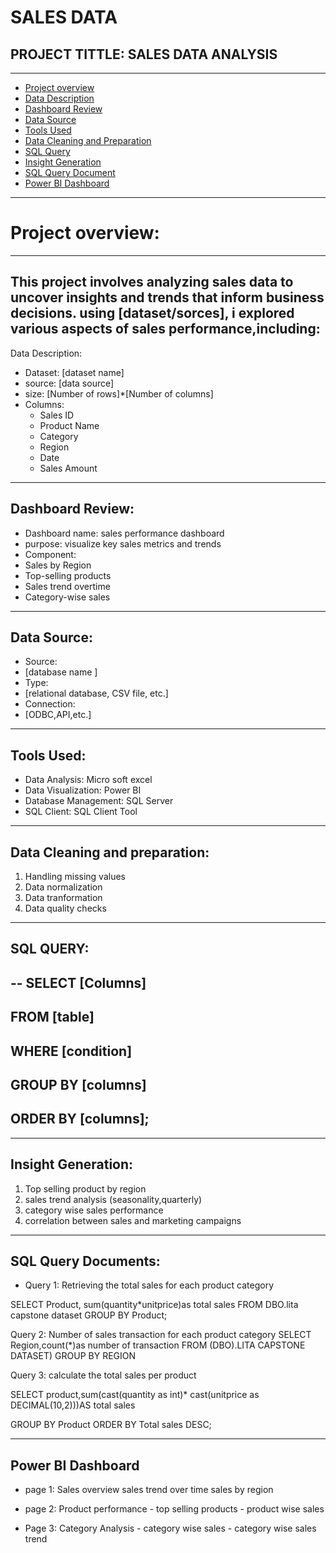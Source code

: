 # SALES DATA
## PROJECT TITTLE: SALES DATA ANALYSIS
---
- [Project overview](#project-overview)
- [Data Description](#data-description)
- [Dashboard Review](#dashboard-review)
- [Data Source](#data-source)
- [Tools Used](#tools-used)
- [Data Cleaning and Preparation](#data-cleaning-and-preparation)
- [SQL Query]([#sql-query)
- [Insight Generation](#insight-generation)
- [SQL Query Document](#sql-query-document)
- [Power BI Dashboard](#power-bi-dashboard)
  
---
# Project overview:
---
This project involves analyzing sales data to uncover insights and trends that inform business decisions.
using [dataset/sorces], i explored various aspects of sales performance,including:
---
Data Description:
- Dataset: [dataset name]
- source: [data source]
- size: [Number of rows]*[Number of columns]
- Columns:
  - Sales ID
  - Product Name
  - Category
  - Region
  - Date
  - Sales Amount
 
---
Dashboard Review:
---
- Dashboard name: sales performance dashboard
- purpose: visualize key sales metrics and trends
- Component:
- Sales by Region
- Top-selling products
- Sales trend overtime
- Category-wise sales

---
Data Source:
---
- Source:
-  [database name ]
- Type:
- [relational database, CSV file, etc.]
- Connection:
- [ODBC,API,etc.]

---
Tools Used:
---
- Data Analysis: Micro soft excel
- Data Visualization: Power BI
- Database Management: SQL Server
- SQL Client: SQL Client Tool

---
Data Cleaning and preparation:
---
1. Handling missing values
2. Data normalization
3. Data tranformation
4. Data quality checks

---
SQL QUERY:
---
--
SELECT
     [Columns]
--     
FROM
    [table]
--    
WHERE
     [condition]
 --    
GROUP BY
        [columns]
--        
ORDER BY
       [columns];
 --      

---
Insight Generation:
---
1. Top selling product by region
2. sales trend analysis (seasonality,quarterly)
3. category wise sales performance
4. correlation between sales and marketing campaigns

---
SQL Query Documents:
---
- Query 1: Retrieving the total sales for each product category 

SELECT
     Product,
     sum(quantity*unitprice)as total sales
FROM
    DBO.lita capstone dataset
GROUP BY
      Product;


Query 2: Number of sales transaction for each product category 
SELECT 
     Region,count(*)as number of transaction 
FROM
    (DBO).LITA CAPSTONE DATASET)
GROUP BY
       REGION

Query 3: calculate the total sales per product 

SELECT 
      product,sum(cast(quantity as int)* cast(unitprice as DECIMAL(10,2)))AS total sales 

GROUP BY
       Product 
ORDER BY
        Total sales DESC;

---
Power BI Dashboard 
---
- page 1: Sales overview 
          sales trend over time
          sales by region
  
- page 2: Product performance 
         - top selling products 
         - product wise sales
         
- Page 3: Category Analysis 
        - category wise sales
        - category wise sales trend
            



  


